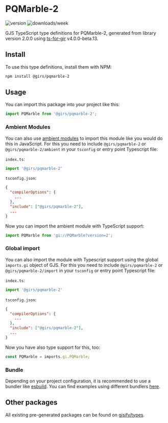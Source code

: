 
# PQMarble-2

![version](https://img.shields.io/npm/v/@girs/pqmarble-2)
![downloads/week](https://img.shields.io/npm/dw/@girs/pqmarble-2)


GJS TypeScript type definitions for PQMarble-2, generated from library version 2.0.0 using [ts-for-gir](https://github.com/gjsify/ts-for-gir) v4.0.0-beta.13.


## Install

To use this type definitions, install them with NPM:
```bash
npm install @girs/pqmarble-2
```

## Usage

You can import this package into your project like this:
```ts
import PQMarble from '@girs/pqmarble-2';
```

### Ambient Modules

You can also use [ambient modules](https://github.com/gjsify/ts-for-gir/tree/main/packages/cli#ambient-modules) to import this module like you would do this in JavaScript.
For this you need to include `@girs/pqmarble-2` or `@girs/pqmarble-2/ambient` in your `tsconfig` or entry point Typescript file:

`index.ts`:
```ts
import '@girs/pqmarble-2'
```

`tsconfig.json`:
```json
{
  "compilerOptions": {
    ...
  },
  "include": ["@girs/pqmarble-2"],
  ...
}
```

Now you can import the ambient module with TypeScript support: 

```ts
import PQMarble from 'gi://PQMarble?version=2';
```

### Global import

You can also import the module with Typescript support using the global `imports.gi` object of GJS.
For this you need to include `@girs/pqmarble-2` or `@girs/pqmarble-2/import` in your `tsconfig` or entry point Typescript file:

`index.ts`:
```ts
import '@girs/pqmarble-2'
```

`tsconfig.json`:
```json
{
  "compilerOptions": {
    ...
  },
  "include": ["@girs/pqmarble-2"],
  ...
}
```

Now you have also type support for this, too:

```ts
const PQMarble = imports.gi.PQMarble;
```

### Bundle

Depending on your project configuration, it is recommended to use a bundler like [esbuild](https://esbuild.github.io/). You can find examples using different bundlers [here](https://github.com/gjsify/ts-for-gir/tree/main/examples).

## Other packages

All existing pre-generated packages can be found on [gjsify/types](https://github.com/gjsify/types).

